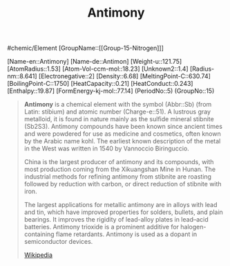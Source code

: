 ﻿---
title: "Antimony"
type: Element

SpocWebEntityId: 21947
---

#chemic/Element 
[GroupName::[[Group-15-Nitrogen]]]

[Name-en::Antimony]
[Name-de::Antimon]
[Weight-u::121.75]
[AtomRadius::1.53]
[Atom-Vol-ccm-mol::18.23]
[Unknown2::1.4]
[Radius-nm::8.641]
[Electronegative::2]
[Density::6.68]
[MeltingPoint-C::630.74]
[BoilingPoint-C::1750]
[HeatCapacity::0.21]
[HeatConduct::0.243]
[Enthalpy::19.87]
[FormEnergy-kj-mol::77.14]
(PeriodNo::5)
(GroupNo::15)



> **Antimony** is a chemical element with the symbol (Abbr::Sb) (from Latin: stibium) and atomic number (Charge-e::51). A lustrous gray metalloid, it is found in nature mainly as the sulfide mineral stibnite (Sb2S3). Antimony compounds have been known since ancient times and were powdered for use as medicine and cosmetics, often known by the Arabic name kohl. The earliest known description of the metal in the West was written in 1540 by Vannoccio Biringuccio.
>
> China is the largest producer of antimony and its compounds, with most production coming from the Xikuangshan Mine in Hunan. The industrial methods for refining antimony from stibnite are roasting followed by reduction with carbon, or direct reduction of stibnite with iron.
>
> The largest applications for metallic antimony are in alloys with lead and tin, which have improved properties for solders, bullets, and plain bearings. It improves the rigidity of lead-alloy plates in lead–acid batteries. Antimony trioxide is a prominent additive for halogen-containing flame retardants. Antimony is used as a dopant in semiconductor devices.
>
> [Wikipedia](https://en.wikipedia.org/wiki/Antimony)